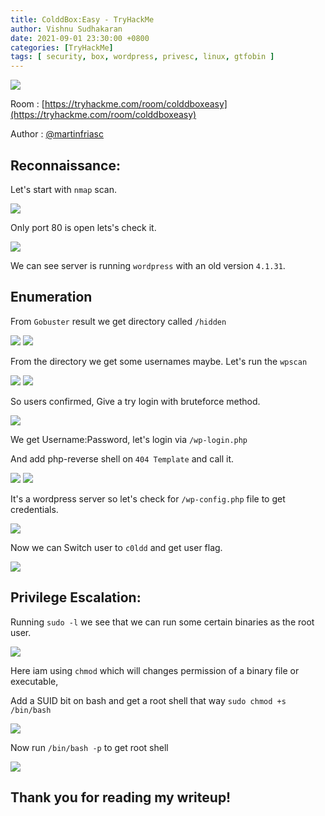 ```yaml
---
title: ColddBox:Easy - TryHackMe
author: Vishnu Sudhakaran
date: 2021-09-01 23:30:00 +0800
categories: [TryHackMe]
tags: [ security, box, wordpress, privesc, linux, gtfobin ]
---
```


![](/assets/img/posts/coldd/1.png)

Room : [https://tryhackme.com/room/colddboxeasy](https://tryhackme.com/room/colddboxeasy)

Author : [@martinfriasc](https://twitter.com/martinfriasc)

## Reconnaissance:

Let's start with `nmap` scan.

![](/assets/img/posts/coldd/2.png)

Only port 80 is open lets's check it.

![](/assets/img/posts/coldd/3.png)

We can see server is running `wordpress` with an old version `4.1.31`.

## Enumeration

From `Gobuster` result we get directory called `/hidden`

![](/assets/img/posts/coldd/6.png)
![](/assets/img/posts/coldd/7.png)

From the directory we get some usernames maybe.
Let's run the `wpscan`

![](/assets/img/posts/coldd/4.png)
![](/assets/img/posts/coldd/5.png)

So users confirmed, Give a try login with bruteforce method.

![](/assets/img/posts/coldd/8.png)

We get Username:Password, let's login via `/wp-login.php`

And add php-reverse shell on `404 Template` and call it.

![](/assets/img/posts/coldd/9.png)
![](/assets/img/posts/coldd/10.png)

It's a wordpress server so let's check for `/wp-config.php` file to get credentials.

![](/assets/img/posts/coldd/11.png)

Now we can Switch user to `c0ldd` and get user flag.

![](/assets/img/posts/coldd/12.png)

## Privilege Escalation:

Running `sudo -l` we see that we can run some certain binaries as the root user.

![](/assets/img/posts/coldd/13.png)

Here iam using `chmod` which will changes permission of a binary file or executable,

Add a SUID bit on bash and get a root shell that way `sudo chmod +s /bin/bash`

![](/assets/img/posts/coldd/14.png)

Now run `/bin/bash -p` to get root shell

![](/assets/img/posts/coldd/15.png)

## Thank you for reading my writeup!
